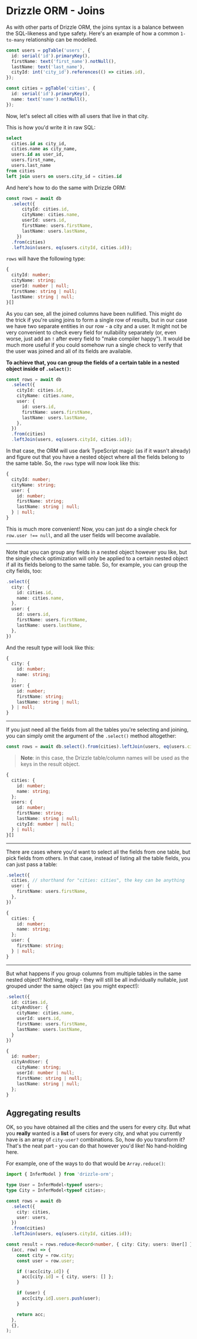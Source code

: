 # Drizzle ORM - Joins

As with other parts of Drizzle ORM, the joins syntax is a balance between the SQL-likeness and type safety.
Here's an example of how a common `1-to-many` relationship can be modelled.

```typescript
const users = pgTable('users', {
  id: serial('id').primaryKey(),
  firstName: text('first_name').notNull(),
  lastName: text('last_name'),
  cityId: int('city_id').references(() => cities.id),
});

const cities = pgTable('cities', {
  id: serial('id').primaryKey(),
  name: text('name').notNull(),
});
```

Now, let's select all cities with all users that live in that city.

This is how you'd write it in raw SQL:

```sql
select
  cities.id as city_id,
  cities.name as city_name,
  users.id as user_id,
  users.first_name,
  users.last_name
from cities
left join users on users.city_id = cities.id
```

And here's how to do the same with Drizzle ORM:

```typescript
const rows = await db
  .select({
      cityId: cities.id,
      cityName: cities.name,
      userId: users.id,
      firstName: users.firstName,
      lastName: users.lastName,
    })
  .from(cities)
  .leftJoin(users, eq(users.cityId, cities.id));
```

`rows` will have the following type:

```typescript
{
  cityId: number;
  cityName: string;
  userId: number | null;
  firstName: string | null;
  lastName: string | null;
}[]
```

As you can see, all the joined columns have been nullified. This might do the trick if you're using joins to form a single row of results, but in our case we have two separate entities in our row - a city and a user.
It might not be very convenient to check every field for nullability separately (or, even worse, just add an `!` after every field to "make compiler happy"). It would be much more useful if you could somehow run a single check
to verify that the user was joined and all of its fields are available.

**To achieve that, you can group the fields of a certain table in a nested object inside of `.select()`:**

```typescript
const rows = await db
  .select({
    cityId: cities.id,
    cityName: cities.name,
    user: {
      id: users.id,
      firstName: users.firstName,
      lastName: users.lastName,
    },
  })
  .from(cities)
  .leftJoin(users, eq(users.cityId, cities.id));
```

In that case, the ORM will use dark TypeScript magic (as if it wasn't already) and figure out that you have a nested object where all the fields belong to the same table. So, the `rows` type will now look like this:

```typescript
{
  cityId: number;
  cityName: string;
  user: {
    id: number;
    firstName: string;
    lastName: string | null;
  } | null;
}
```

This is much more convenient! Now, you can just do a single check for `row.user !== null`, and all the user fields will become available.

<hr />

Note that you can group any fields in a nested object however you like, but the single check optimization will only be applied to a certain nested object if all its fields belong to the same table.
So, for example, you can group the city fields, too:

```typescript
.select({
  city: {
    id: cities.id,
    name: cities.name,
  },
  user: {
    id: users.id,
    firstName: users.firstName,
    lastName: users.lastName,
  },
})
```

And the result type will look like this:

```typescript
{
  city: {
    id: number;
    name: string;
  };
  user: {
    id: number;
    firstName: string;
    lastName: string | null;
  } | null;
}
```

<hr />

If you just need all the fields from all the tables you're selecting and joining, you can simply omit the argument of the `.select()` method altogether:

```typescript
const rows = await db.select().from(cities).leftJoin(users, eq(users.cityId, cities.id));
```

> **Note**: in this case, the Drizzle table/column names will be used as the keys in the result object.

```typescript
{
  cities: {
    id: number;
    name: string;
  };
  users: {
    id: number;
    firstName: string;
    lastName: string | null;
    cityId: number | null;
  } | null;
}[]
```

<hr />

There are cases where you'd want to select all the fields from one table, but pick fields from others. In that case, instead of listing all the table fields, you can just pass a table:

```typescript
.select({
  cities, // shorthand for "cities: cities", the key can be anything
  user: {
    firstName: users.firstName,
  },
})
```

```typescript
{
  cities: {
    id: number;
    name: string;
  };
  user: {
    firstName: string;
  } | null;
}
```

<hr />

But what happens if you group columns from multiple tables in the same nested object? Nothing, really - they will still be all individually nullable, just grouped under the same object (as you might expect!):

```typescript
.select({
  id: cities.id,
  cityAndUser: {
    cityName: cities.name,
    userId: users.id,
    firstName: users.firstName,
    lastName: users.lastName,
  }
})
```

```typescript
{
  id: number;
  cityAndUser: {
    cityName: string;
    userId: number | null;
    firstName: string | null;
    lastName: string | null;
  };
}
```

## Aggregating results

OK, so you have obtained all the cities and the users for every city. But what you **really** wanted is a **list** of users for every city, and what you currently have is an array of `city-user?` combinations. So, how do you transform it?
That's the neat part - you can do that however you'd like! No hand-holding here.

For example, one of the ways to do that would be `Array.reduce()`:

```typescript
import { InferModel } from 'drizzle-orm';

type User = InferModel<typeof users>;
type City = InferModel<typeof cities>;

const rows = await db
  .select({
    city: cities,
    user: users,
  })
  .from(cities)
  .leftJoin(users, eq(users.cityId, cities.id));

const result = rows.reduce<Record<number, { city: City; users: User[] }>>(
  (acc, row) => {
    const city = row.city;
    const user = row.user;

    if (!acc[city.id]) {
      acc[city.id] = { city, users: [] };
    }

    if (user) {
      acc[city.id].users.push(user);
    }

    return acc;
  },
  {},
);
```
